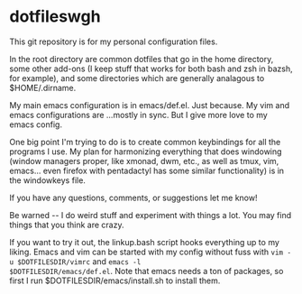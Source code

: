 dotfileswgh
===========

This git repository is for my personal configuration files.

In the root directory are common dotfiles that go in the home directory, some other add-ons (I keep stuff that works for both bash and zsh in bazsh, for example), and some directories which are generally analagous to $HOME/.dirname.

My main emacs configuration is in emacs/def.el.  Just because.  My vim and emacs configurations are ...mostly in sync.  But I give more love to my emacs config.

One big point I'm trying to do is to create common keybindings for all the programs I use.  My plan for harmonizing everything that does windowing (window managers proper, like xmonad, dwm, etc., as well as tmux, vim, emacs... even firefox with pentadactyl has some similar functionality) is in the windowkeys file.

If you have any questions, comments, or suggestions let me know!

Be warned -- I do weird stuff and experiment with things a lot.  You may find things that you think are crazy.

If you want to try it out, the linkup.bash script hooks everything up to my liking.  Emacs and vim can be started with my config without fuss with <code>vim -u $DOTFILESDIR/vimrc</code> and <code>emacs -l $DOTFILESDIR/emacs/def.el</code>.  Note that emacs needs a ton of packages, so first I run $DOTFILESDIR/emacs/install.sh to install them.


